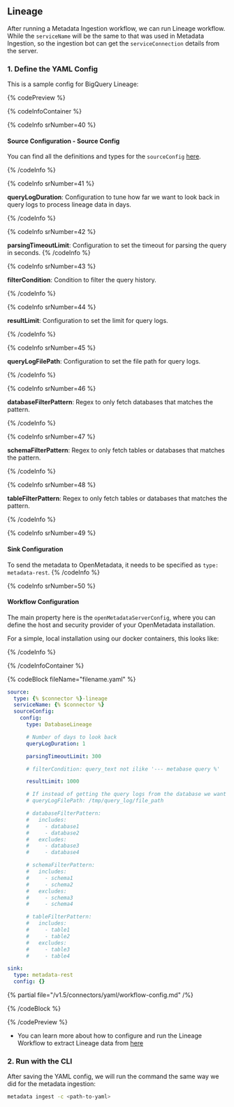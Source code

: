 ## Lineage

After running a Metadata Ingestion workflow, we can run Lineage workflow.
While the `serviceName` will be the same to that was used in Metadata Ingestion, so the ingestion bot can get the `serviceConnection` details from the server.


### 1. Define the YAML Config

This is a sample config for BigQuery Lineage:

{% codePreview %}

{% codeInfoContainer %}

{% codeInfo srNumber=40 %}
#### Source Configuration - Source Config

You can find all the definitions and types for the  `sourceConfig` [here](https://github.com/open-metadata/OpenMetadata/blob/main/openmetadata-spec/src/main/resources/json/schema/metadataIngestion/databaseServiceQueryLineagePipeline.json).

{% /codeInfo %}

{% codeInfo srNumber=41 %}

**queryLogDuration**: Configuration to tune how far we want to look back in query logs to process lineage data in days.

{% /codeInfo %}

{% codeInfo srNumber=42 %}

**parsingTimeoutLimit**: Configuration to set the timeout for parsing the query in seconds.
{% /codeInfo %}

{% codeInfo srNumber=43 %}

**filterCondition**: Condition to filter the query history.

{% /codeInfo %}

{% codeInfo srNumber=44 %}

**resultLimit**: Configuration to set the limit for query logs.

{% /codeInfo %}

{% codeInfo srNumber=45 %}

**queryLogFilePath**: Configuration to set the file path for query logs.

{% /codeInfo %}

{% codeInfo srNumber=46 %}

**databaseFilterPattern**: Regex to only fetch databases that matches the pattern.

{% /codeInfo %}

{% codeInfo srNumber=47 %}

**schemaFilterPattern**: Regex to only fetch tables or databases that matches the pattern.

{% /codeInfo %}

{% codeInfo srNumber=48 %}

**tableFilterPattern**: Regex to only fetch tables or databases that matches the pattern.

{% /codeInfo %}


{% codeInfo srNumber=49 %}

#### Sink Configuration

To send the metadata to OpenMetadata, it needs to be specified as `type: metadata-rest`.
{% /codeInfo %}


{% codeInfo srNumber=50 %}

#### Workflow Configuration

The main property here is the `openMetadataServerConfig`, where you can define the host and security provider of your OpenMetadata installation.

For a simple, local installation using our docker containers, this looks like:

{% /codeInfo %}

{% /codeInfoContainer %}

{% codeBlock fileName="filename.yaml" %}


```yaml {% srNumber=40 %}
source:
  type: {% $connector %}-lineage
  serviceName: {% $connector %}
  sourceConfig:
    config:
      type: DatabaseLineage
```

```yaml {% srNumber=41 %}
      # Number of days to look back
      queryLogDuration: 1
```
```yaml {% srNumber=42 %}
      parsingTimeoutLimit: 300
```
```yaml {% srNumber=43 %}
      # filterCondition: query_text not ilike '--- metabase query %'
```
```yaml {% srNumber=44 %}
      resultLimit: 1000
```
```yaml {% srNumber=45 %}
      # If instead of getting the query logs from the database we want to pass a file with the queries
      # queryLogFilePath: /tmp/query_log/file_path
```
```yaml {% srNumber=46 %}
      # databaseFilterPattern:
      #   includes:
      #     - database1
      #     - database2
      #   excludes:
      #     - database3
      #     - database4
```
```yaml {% srNumber=47 %}
      # schemaFilterPattern:
      #   includes:
      #     - schema1
      #     - schema2
      #   excludes:
      #     - schema3
      #     - schema4
```
```yaml {% srNumber=48 %}
      # tableFilterPattern:
      #   includes:
      #     - table1
      #     - table2
      #   excludes:
      #     - table3
      #     - table4
```

```yaml {% srNumber=49 %}
sink:
  type: metadata-rest
  config: {}
```

{% partial file="/v1.5/connectors/yaml/workflow-config.md" /%}

{% /codeBlock %}

{% /codePreview %}

- You can learn more about how to configure and run the Lineage Workflow to extract Lineage data from [here](/connectors/ingestion/workflows/lineage)

### 2. Run with the CLI

After saving the YAML config, we will run the command the same way we did for the metadata ingestion:

```bash
metadata ingest -c <path-to-yaml>
```